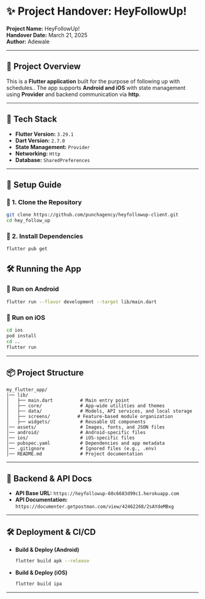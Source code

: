 # ✨ Project Handover: HeyFollowUp!

**Project Name:** HeyFollowUp!  
**Handover Date:** March 21, 2025  
**Author:** Adewale  

---

## 📂 Project Overview
This is a **Flutter application** built for the purpose of following up with schedules.. The app supports **Android and iOS** with state management using **Provider** and backend communication via **http**.

---

## 🚀 Tech Stack
- **Flutter Version:** `3.29.1`
- **Dart Version:** `2.7.0`
- **State Management:** `Provider`
- **Networking:** `Http`
- **Database:** `SharedPreferences`

---

## 💚 Setup Guide
### **🔹 1. Clone the Repository**
```sh
git clone https://github.com/punchagency/heyfollowup-client.git
cd hey_follow_up
```

### **🔹 2. Install Dependencies**
```sh
flutter pub get
```


## 🛠️ Running the App
### **🔹 Run on Android**
```sh
flutter run --flavor development --target lib/main.dart
```
### **🔹 Run on iOS**
```sh
cd ios
pod install
cd ..
flutter run
```

---

## 📦 Project Structure
```
my_flutter_app/
│── lib/
│   ├── main.dart          # Main entry point
│   ├── core/              # App-wide utilities and themes
│   ├── data/              # Models, API services, and local storage
│   ├── screens/          # Feature-based module organization
│   ├── widgets/           # Reusable UI components
│── assets/                # Images, fonts, and JSON files
│── android/               # Android-specific files
│── ios/                   # iOS-specific files
│── pubspec.yaml           # Dependencies and app metadata
│── .gitignore             # Ignored files (e.g., .env)
│── README.md              # Project documentation
```

---

## 🔗 Backend & API Docs
- **API Base URL:** `https://heyfollowup-60c6683d99c1.herokuapp.com`
- **API Documentation:** `https://documenter.getpostman.com/view/42462268/2sAYdeMBxg`

---

## 🛠️ Deployment & CI/CD
- **Build & Deploy (Android)**
  ```sh
  flutter build apk --release
  ```
- **Build & Deploy (iOS)**
  ```sh
  flutter build ipa
  ```
---

